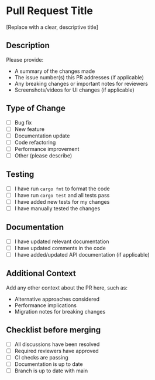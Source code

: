 # Pull Request Title
[Replace with a clear, descriptive title]

## Description
Please provide:
- A summary of the changes made
- The issue number(s) this PR addresses (if applicable)
- Any breaking changes or important notes for reviewers
- Screenshots/videos for UI changes (if applicable)

## Type of Change
- [ ] Bug fix
- [ ] New feature
- [ ] Documentation update
- [ ] Code refactoring
- [ ] Performance improvement
- [ ] Other (please describe)

## Testing
- [ ] I have run `cargo fmt` to format the code
- [ ] I have run `cargo test` and all tests pass
- [ ] I have added new tests for my changes
- [ ] I have manually tested the changes

## Documentation
- [ ] I have updated relevant documentation
- [ ] I have updated comments in the code
- [ ] I have added/updated API documentation (if applicable)

## Additional Context
Add any other context about the PR here, such as:
- Alternative approaches considered
- Performance implications
- Migration notes for breaking changes

## Checklist before merging
- [ ] All discussions have been resolved
- [ ] Required reviewers have approved
- [ ] CI checks are passing
- [ ] Documentation is up to date
- [ ] Branch is up to date with main